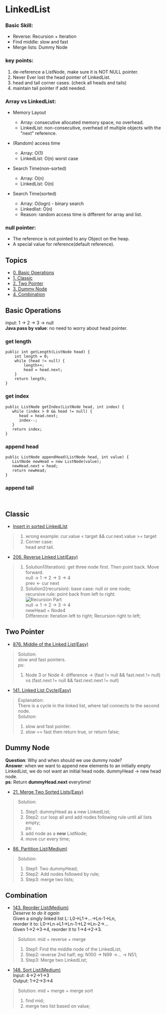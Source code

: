 # LinkedList   
### Basic Skill:      
* Reverse: Recursion + Iteration    
* Find middle: slow and fast     
* Merge lists: Dummy Node       

### key points:     
1.  de-reference a ListNode, make sure it is NOT NULL pointer.    
2.  Never Ever lost the head pointer of LinkedList.     
3.  head and tail corner cases. (check all heads and tails)          
4. maintain tail pointer if add needed.   

### Array vs LinkedList:   
* Memory Layout      
    * Array: consecutive allocated memory space, no overhead.   
    * LinkedList: non-consecutive, overhead of multiple objects with the "next" reference.    
      
* (Random) access time     
    * Array: O(1)  
    * LinkedList: O(n) worst case    
   
* Search Time(non-sorted)   
    * Array: O(n)
    * LinkedList: O(n)
    
* Search Time(sorted)   
    * Array: O(logn) - binary search     
    * Linkedlist: O(n)   
    * Reason: random access time is different for array and list.   

### null pointer:   
* The reference is not pointed to any Object on the heap.   
* A special value for reference(default reference).    





## Topics 
* [0. Basic Operations](#Basic-Operations)
* [1. Classic ](#Classic)    
* [2. Two Pointer](#Two-Pointer)    
* [3. Dummy Node](#Dummy-Node)   
* [4. Combination](#Combination)    

## Basic Operations   
input: 1 -> 2 -> 3 -> null    
**Java pass by value**: no need to worry about head pointer.    

### get length     
```
public int getLength(ListNode head) {
    int length = 0;
    while (head != null) {
        length++;
        head = head.next;
    }
    return length;
}
```

### get index    
```
public ListNode getIndex(ListNode head, int index) {
   while (index > 0 && head != null) {
      head = head.next;
      index--;
   }
   return index;
}
```

### append head  
```
public ListNode appendHead(ListNode head, int value) {
   ListNode newHead = new ListNode(value);
   newHead.next = head;
   return newHead;
}
```

### append tail   
```


```



## Classic    
* [Insert in sorted LinkedLIst](https://github.com/tonglyu/Algorithm_Class/blob/master/Class4_LinkedList/ExtraPractice/InsertInSortedLinkedList.java)    
> 1. wrong example: 
> cur.value < target && cur.next.value >= target   
> 2. Corner case:    
> head and tail.    



* [206. Reverse Linked List(Easy)](https://leetcode.com/problems/reverse-linked-list/)   
> 1. Solution1(Iteration):
> get three node first. Then point back. Move forward.     
> null -> 1 -> 2 -> 3 -> 4      
> prev <- cur next    
> 2. Solution2(recursion): 
> base case: null or one node;    
> recursive rule: point back from left to right.        
![Recursion Part](/images/ReverseLinkedList_Recursion.png)   
> null -> 1 -> 2 -> 3 -> 4       
>                      newHead = Node4      
> Difference: Iteration left to right; Recursion right to left;   


## Two Pointer      
* [876. Middle of the Linked List(Easy)](https://leetcode.com/problems/middle-of-the-linked-list/)       
> Solution:    
> slow and fast pointers.     
> ps: 
> 1. Node 3 or Node 4: difference -> (fast != null && fast.next != null) vs  (fast.next != null && fast.next.next != null)    


* [141. Linked List Cycle(Easy)](https://leetcode.com/problems/linked-list-cycle/)   
> Explanation:     
> There is a cycle in the linked list, where tail connects to the second node.     
> Solution:     
> 1. slow and fast pointer.        
> 2. slow == fast then return true, or return false;      


## Dummy Node     
**Question**: Why and when should we use dummy node?    
**Answer**: when we want to append new elements to an initially empty LinkedList, we do not want an initial head node.  dummyHead -> new head node.   
**ps**: Return **dummyHead.next** everytime!    

* [21. Merge Two Sorted Lists(Easy)](https://leetcode.com/problems/merge-two-sorted-lists/)      
> Solution: 
> 1. Step1: dummyHead as a new LinkedList;    
> 2. Step2: cur loop all and add nodes following rule until all lists empty;     
> ps: 
> 1. add node as a **new** ListNode;   
> 2. move cur every time;     


* [86. Partition List(Medium)](https://leetcode.com/problems/partition-list/)   
> Solution:     
> 1. Step1: Two dummyHead;  
> 2. Step2: Add nodes followed by rule;   
> 3. Step3: merge two lists;     




## Combination    

* [143. Reorder List(Medium)](https://leetcode.com/problems/reorder-list/)     
*Deserve to do it again*   
Given a singly linked list L: L0→L1→…→Ln-1→Ln,    
 reorder it to: L0→Ln→L1→Ln-1→L2→Ln-2→…   
 Given 1->2->3->4, reorder it to 1->4->2->3.      
> Solution:   mid + reverse + merge      
> 1. Step1: Find the middle node of the LinkedList;   
> 2. Step2: reverse 2nd half;  eg: N100 -> N99 ->... -> N51;    
> 3. Step3: Merge two LinkedList;    


* [148. Sort List(Medium)](https://leetcode.com/problems/sort-list/)     
Input: 4->2->1->3    
Output: 1->2->3->4    
> Solution: mid + merge + merge sort            
> 1. find mid;   
> 2. merge two list based on value;   











































